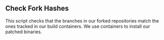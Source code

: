 ## Check Fork Hashes

This script checks that the branches in our forked repositories match the
ones tracked in our build containers. We use containers to install our
patched binaries.
